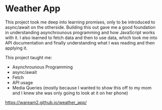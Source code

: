 # Weather App

This project took me deep into learning promises, only to be introduced to async/await on the otherside. Building this out gave me a good foundation in understanding asynchrounous programming and how JavaScript works with it.  I also learned to fetch data and then to use data, which took me into API documentation and finally understanding what I was reading and then applying it. 

This project taught me:
- Asynchrounous Programming
- async/await
- Fetch
- API usage
- Media Queries (mostly because I wanted to show this off to my mom and I knew she was only going to look at it on her phone)

https://waream2.github.io/weather_app/

